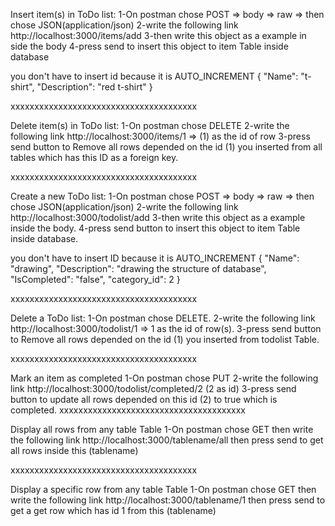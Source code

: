 Insert item(s) in ToDo list:
1-On postman chose POST => body => raw => then chose JSON(application/json)
2-write the following link http://localhost:3000/items/add
3-then write this object as a example in side the body
4-press send to insert this object to item Table inside database

you don't have to insert id because it is AUTO_INCREMENT
{
"Name": "t-shirt",
"Description": "red t-shirt"
}

xxxxxxxxxxxxxxxxxxxxxxxxxxxxxxxxxxxxxxx

Delete item(s) in ToDo list:
1-On postman chose DELETE
2-write the following link http://localhost:3000/items/1 => (1) as the id of row
3-press send button to Remove all rows depended on the id (1) you inserted from all tables which has this ID as a foreign key.

xxxxxxxxxxxxxxxxxxxxxxxxxxxxxxxxxxxxxxx

Create a new ToDo list:
1-On postman chose POST => body => raw => then chose JSON(application/json)
2-write the following link http://localhost:3000/todolist/add
3-then write this object as a example inside the body.
4-press send button to insert this object to item Table inside database.

you don't have to insert ID because it is AUTO_INCREMENT
{
"Name": "drawing",
"Description": "drawing the structure of database",
"IsCompleted": "false",
"category_id": 2
}

xxxxxxxxxxxxxxxxxxxxxxxxxxxxxxxxxxxxxxx

Delete a ToDo list:
1-On postman chose DELETE.
2-write the following link http://localhost:3000/todolist/1 => 1 as the id of row(s).
3-press send button to Remove all rows depended on the id (1) you inserted from todolist Table.

xxxxxxxxxxxxxxxxxxxxxxxxxxxxxxxxxxxxxxx

Mark an item as completed
1-On postman chose PUT
2-write the following link http://localhost:3000/todolist/completed/2 (2 as id)
3-press send button to update all rows depended on this id (2) to true which is completed.
xxxxxxxxxxxxxxxxxxxxxxxxxxxxxxxxxxxxxxx

Display all rows from any table Table
1-On postman chose GET then write the following link http://localhost:3000/tablename/all then press send to get all rows inside this (tablename)

xxxxxxxxxxxxxxxxxxxxxxxxxxxxxxxxxxxxxxx

Display a specific row from any table Table
1-On postman chose GET then write the following link http://localhost:3000/tablename/1 then press send to get a get row which has id 1 from this (tablename)
